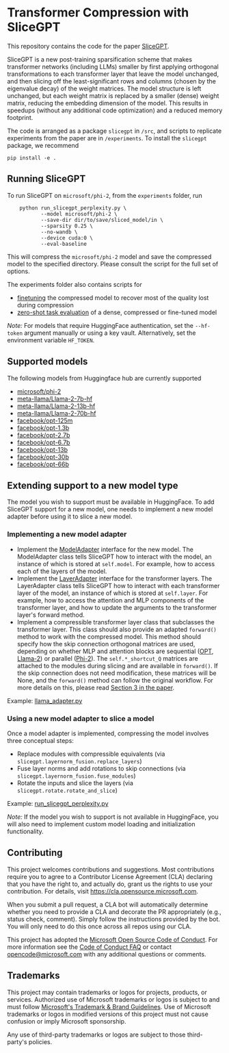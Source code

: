 # Transformer Compression with SliceGPT

This repository contains the code for the paper [SliceGPT](link/to/be/made/available/upon/publication). 

SliceGPT is a new post-training sparsification scheme that makes transformer networks (including LLMs) smaller by 
first applying orthogonal transformations to each transformer layer that leave the model unchanged, and then slicing off the 
least-significant rows and columns (chosen by the eigenvalue decay) of the weight matrices. The model structure is 
left unchanged, but each weight matrix is replaced by a smaller (dense) weight matrix, reducing the embedding dimension 
of the model. This results in speedups (without any additional code optimization) and a reduced memory footprint.  

The code is arranged as a package `slicegpt` in `/src`, and scripts to replicate experiments from the paper are in 
`/experiments`. To install the `slicegpt` package, we recommend

`pip install -e .`

## Running SliceGPT

To run SliceGPT on `microsoft/phi-2`, from the `experiments` folder, run 
```
    python run_slicegpt_perplexity.py \
           --model microsoft/phi-2 \
           --save-dir dir/to/save/sliced_model/in \
           --sparsity 0.25 \
           --no-wandb \
           --device cuda:0 \
           --eval-baseline
```

This will compress the `microsoft/phi-2` model and save the compressed model to the specified directory. Please consult 
the script for the full set of options.

The experiments folder also contains scripts for 
- [finetuning](./experiments/run_finetuning.py) the compressed model to recover most of the quality lost during compression
- [zero-shot task evaluation](./experiments/run_zero_shot_tasks.py) of a dense, compressed or fine-tuned model

_Note:_ For models that require HuggingFace authentication, set the `--hf-token` argument 
manually or using a key vault. Alternatively, set the environment variable `HF_TOKEN`.

## Supported models

The following models from Huggingface hub are currently supported
- [microsoft/phi-2](https://huggingface.co/microsoft/phi-2)
- [meta-llama/Llama-2-7b-hf](https://huggingface.co/meta-llama/Llama-2-7b)
- [meta-llama/Llama-2-13b-hf](https://huggingface.co/meta-llama/Llama-2-13b)
- [meta-llama/Llama-2-70b-hf](https://huggingface.co/meta-llama/Llama-2-70b)
- [facebook/opt-125m](https://huggingface.co/facebook/opt-125m)
- [facebook/opt-1.3b](https://huggingface.co/facebook/opt-1.3b)
- [facebook/opt-2.7b](https://huggingface.co/facebook/opt-2.7b)
- [facebook/opt-6.7b](https://huggingface.co/facebook/opt-6.7b)
- [facebook/opt-13b](https://huggingface.co/facebook/opt-13b)
- [facebook/opt-30b](https://huggingface.co/facebook/opt-30b)
- [facebook/opt-66b](https://huggingface.co/facebook/opt-66b)

## Extending support to a new model type

The model you wish to support must be available in HuggingFace. To add SliceGPT support for a new model, 
one needs to implement a new model adapter before using it to slice a new model.

### Implementing a new model adapter
- Implement the [ModelAdapter](./src/slicegpt/model_adapter.py) interface for the new model. The ModelAdapter class tells SliceGPT 
  how to interact with the model, an instance of which is stored at `self.model`. For example, 
  how to access each of the layers of the model.
- Implement the [LayerAdapter](./src/slicegpt/model_adapter.py) interface for the transformer layers. 
  The LayerAdapter class tells SliceGPT how to interact 
  with each transformer layer of the model, an instance of which is stored at `self.layer`. 
  For example, how to access the attention and MLP components of the transformer layer, and 
  how to update the arguments to the transformer layer's forward method.
- Implement a compressible transformer layer class that subclasses the transformer layer. 
  This class should also  provide an adapted `forward()` method to work with the compressed model. 
  This method should specify how the skip connection orthogonal matrices are used, depending on 
  whether MLP and attention blocks are sequential ([OPT](./src/slicegpt/adapters/opt_adapter.py), 
  [Llama-2](./src/slicegpt/adapters/llama_adapter.py)) or parallel 
  ([Phi-2](./src/slicegpt/adapters/phi2_adapter.py)). The `self.*_shortcut_Q` matrices are attached to the modules during
  slicing and are available in `forward()`. If the skip connection does not need modification, these matrices will be None, 
  and the `forward()` method can follow the original workflow. For more details on this, 
  please read [Section 3 in the paper](link/made/available/on/publication).

Example: [llama_adapter.py](./src/slicegpt/adapters/llama_adapter.py)

### Using a new model adapter to slice a model
Once a model adapter is implemented, compressing the model involves three conceptual steps:
  - Replace modules with compressible equivalents (via `slicegpt.layernorm_fusion.replace_layers`)
  - Fuse layer norms and add rotations to skip connections (via `slicegpt.layernorm_fusion.fuse_modules`)
  - Rotate the inputs and slice the layers (via `slicegpt.rotate.rotate_and_slice`)

Example: [run_slicegpt_perplexity.py](./experiments/run_slicegpt_perplexity.py)

_Note:_ If the model you wish to support is not available in HuggingFace, you will also need to implement 
custom model loading and initialization functionality.

## Contributing

This project welcomes contributions and suggestions.  Most contributions require you to agree to a
Contributor License Agreement (CLA) declaring that you have the right to, and actually do, grant us
the rights to use your contribution. For details, visit https://cla.opensource.microsoft.com.

When you submit a pull request, a CLA bot will automatically determine whether you need to provide
a CLA and decorate the PR appropriately (e.g., status check, comment). Simply follow the instructions
provided by the bot. You will only need to do this once across all repos using our CLA.

This project has adopted the [Microsoft Open Source Code of Conduct](https://opensource.microsoft.com/codeofconduct/).
For more information see the [Code of Conduct FAQ](https://opensource.microsoft.com/codeofconduct/faq/) or
contact [opencode@microsoft.com](mailto:opencode@microsoft.com) with any additional questions or comments.

## Trademarks

This project may contain trademarks or logos for projects, products, or services. Authorized use of Microsoft 
trademarks or logos is subject to and must follow 
[Microsoft's Trademark & Brand Guidelines](https://www.microsoft.com/en-us/legal/intellectualproperty/trademarks/usage/general).
Use of Microsoft trademarks or logos in modified versions of this project must not cause confusion or imply 
Microsoft sponsorship.

Any use of third-party trademarks or logos are subject to those third-party's policies.

